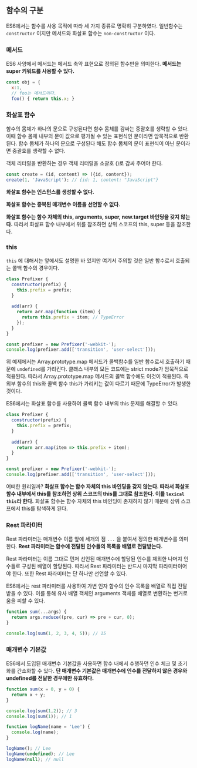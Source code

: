 ## 함수의 구분
ES6에서는 함수를 사용 목적에 따라 세 가지 종류로 명확히 구분하였다. 일반함수는 `constructor` 이지만 메서드와 화살표 함수는 `non-constructor` 이다.

### 메서드
ES6 사양에서 메서드는 메서드 축약 표현으로 정의된 함수만을 의미한다. **메서드는 super 키워드를 사용할 수 있다.**
```js
const obj = {
  x:1,
  // foo는 메서드이다.
  foo() { return this.x; }
```

### 화살표 함수
함수의 몸체가 하나의 문으로 구성된다면 함수 몸체를 감싸는 중괄호를 생략할 수 있다. 이때 함수 몸체 내부의 문이 값으로 평가될 수 있는 표현식인 문이라면 암묵적으로 반환된다. 함수 몸체가 하나의 문으로 구성된다 해도 함수 몸체의 문이 표현식이 아닌 문이라면 중괄호를 생략할 수 없다.

객체 리터럴을 반환하는 경우 객체 리터럴을 소괄호 ()로 감싸 주어야 한다.
```js
const create = (id, content) => ({id, content});
create(1, 'JavaScript'); // {id: 1, content: "JavaScript"}
```

**화살표 함수는 인스턴스를 생성할 수 없다.**

**화살표 함수는 중복된 매개변수 이름을 선언할 수 없다.**

**화살표 함수는 함수 자체의 this, arguments, super, new.target 바인딩을 갖지 않는다.**
따라서 화살표 함수 내부에서 위를 참조하면 상위 스코프의 this, super 등을 참조한다.

### this
`this` 에 대해서는 앞에서도 설명한 바 있지만 여기서 주의할 것은 일반 함수로서 호출되는 콜백 함수의 경우이다. 
```js
class Prefixer {
  constructor(prefix) {
    this.prefix = prefix;
  }
  
  add(arr) {
    return arr.map(function (item) {
      return this.prefix + item; // TypeError
    });
  }
}

const prefixer = new Prefixer('-webkit-');
console.log(prefixer.add(['transition', 'user-select']));
```
위 예제에서는 Array.prototype.map 메서드가 콜백함수를 일반 함수로서 호출하기 때문에 `undefined`를 가리킨다. 클래스 내부의 모든 코드에는 strict mode가 암묵적으로 적용된다. 따라서 Array.prototype.map 메서드의 콜백 함수에도 이것이 적용된다. 즉 외부 함수의 this와 콜백 함수 this가 가리키는 값이 다르기 때문에 TypeError가 발생한 것이다.

ES6에서는 화살표 함수를 사용하여 콜백 함수 내부의 this 문제를 해결할 수 있다. 

```js
class Prefixer {
  constructor(prefix) {
    this.prefix = prefix;
  }
  
  add(arr) {
    return arr.map(item => this.prefix + item);
  }
}

const prefixer = new Prefixer('-webkit-');
console.log(prefixer.add(['transition', 'user-select']));
```
어떠한 원리일까?
__화살표 함수는 함수 자체의 this 바인딩을 갖지 않는다. 따라서 화살표 함수 내부에서 this를 참조하면 상위 스코프의 this를 그대로 참조한다. 이를 `lexical this`라 한다.__ 화살표 함수는 함수 자체의 this 바인딩이 존재하지 않기 때문에 상위 스코프에서 this를 탐색하게 된다.

### Rest 파라미터
Rest 파라미터는 매개변수 이름 앞에 세개의 점 `...` 을 붙여서 정의한 매개변수를 의미한다. __Rest 파라미터는 함수에 전달된 인수들의 목록을 배열로 전달받는다.__

Rest 파라미터는 이름 그대로 먼저 선언된 매개변수에 할당된 인수를 제외한 나머지 인수들로 구성된 배열이 할당된다. 따라서 Rest 파라미터는 반드시 마지막 파라미터이어야 한다. 또한 Rest 파라미터는 단 하나만 선언할 수 있다.

ES6에서는 rest 파라미터를 사용하여 가변 인자 함수의 인수 목록을 배열로 직접 전달받을 수 있다. 이를 통해 유사 배열 객체인 arguments 객체를 배열로 변환하는 번거로움을 피할 수 있다.
```js
function sum(...args) {
  return args.reduce((pre, cur) => pre + cur, 0);
}

console.log(sum(1, 2, 3, 4, 5)); // 15
```

### 매개변수 기본값
ES6에서 도입된 매개변수 기본값을 사용하면 함수 내에서 수행하던 인수 체크 및 초기화를 간소화할 수 있다.
__단 매개변수 기본값은 매개변수에 인수를 전달하지 않은 경우와 undefined를 전달한 경우에만 유효하다.__

```js
function sum(x = 0, y = 0) {
  return x + y;
}

console.log(sum(1,2)); // 3
console.log(sum(1)); // 1
```

```js
function logName(name = 'Lee') {
  console.log(name);
}

logName(); // Lee
logName(undefined); // Lee
logName(null); // null
```
